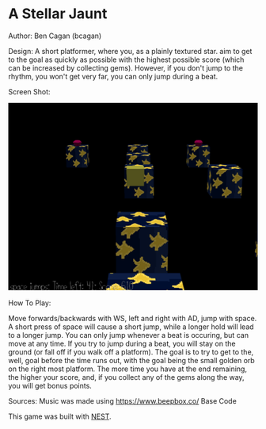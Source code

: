 # A Stellar Jaunt

Author: Ben Cagan (bcagan)

Design: A short platformer, where you, as a plainly textured star. aim to get to the goal as quickly
as possible with the highest possible score (which can be increased by collecting gems). However, if
you don't jump to the rhythm, you won't get very far, you can only jump during a beat.

Screen Shot:

![Screen Shot](screenshot.png)

How To Play:

Move forwards/backwards with WS, left and right with AD, jump with space. A short
press of space will cause a short jump, while a longer hold will lead to a longer jump. You can only
jump whenever a beat is occuring, but can move at any time. If you try to jump during a beat, you will stay
on the ground (or fall off if you walk off a platform). The goal is to try to get to the, well, goal before the
time runs out, with the goal being the small golden orb on the right most platform. The more time you have
at the end remaining, the higher your score, and, if you collect any of the gems along the way, you will
get bonus points.

Sources: Music was made using https://www.beepbox.co/
Base Code

This game was built with [NEST](NEST.md).

